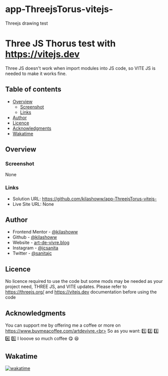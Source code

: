 # app-ThreejsTorus-vitejs-
Threejs drawing test


# Three JS Thorus test with https://vitejs.dev 

Three JS doesn't work when import modules into JS code, so VITE JS is needed to make it works fine.

## Table of contents

- [Overview](#overview)
  - [Screenshot](#screenshot)
  - [Links](#links)
- [Author](#author)
- [Licence](#licence)
- [Acknowledgments](#acknowledgments)
- [Wakatime](#wakatime)

## Overview

### Screenshot

None

### Links

- Solution URL: https://github.com/kilashoww/app-ThreejsTorus-vitejs-
- Live Site URL: None

## Author

- Frontend Mentor - [@kilashoww](https://www.frontendmentor.io/profile/kilashoww)
- Github - [@kilashoww](https://github.com/kilashoww)
- Website - [art-de-vivre.blog](https://www.art-de-vivre.blog/)
- Instagram - [@jcsanita](https://www.instagram.com/jcsanita)
- Twitter - [@sanitajc](https://twitter.com/sanitajc)

## Licence
No licence required to use the code but some mods may be needed as your project need, THREE JS, and VITE updates.
Please refer to https://threejs.org/ and https://vitejs.dev documentation before using the code

## Acknowledgments

You can support me by offering me a coffee or more on https://www.buymeacoffee.com/artdevivre.<br>
So as you want: 1️⃣ 2️⃣ 3️⃣ 4️⃣ 5️⃣ I looove so much coffee :yum: :laughing:


## Wakatime

[![wakatime](https://wakatime.com/badge/user/06e45670-5dab-4fd0-87ef-cecd51e17204/project/19111563-38ac-439d-94a3-81d2f891e3a8.svg)](https://wakatime.com/badge/user/06e45670-5dab-4fd0-87ef-cecd51e17204/project/19111563-38ac-439d-94a3-81d2f891e3a8)
